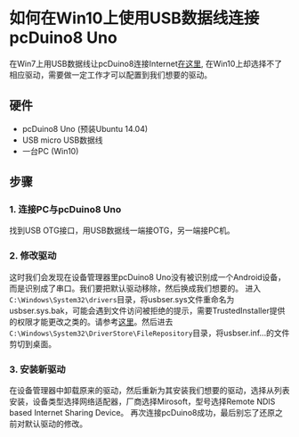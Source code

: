# 如何在Win10上使用USB数据线连接pcDuino8 Uno

在Win7上用USB数据线让pcDuino8连接Internet[在这里][1], 在Win10上却选择不了相应驱动，需要做一定工作才可以配置到我们想要的驱动。

## 硬件
- pcDuino8 Uno (预装Ubuntu 14.04)
- USB micro USB数据线
- 一台PC (Win10)

## 步骤

### 1. 连接PC与pcDuino8 Uno
找到USB OTG接口，用USB数据线一端接OTG，另一端接PC机。

### 2. 修改驱动
这时我们会发现在设备管理器里pcDuino8 Uno没有被识别成一个Android设备，而是识别成了串口。我们要把默认驱动移除，然后换成我们想要的。
进入```C:\Windows\System32\drivers```目录，将usbser.sys文件重命名为usbser.sys.bak，可能会遇到文件访问被拒绝的提示，需要TrustedInstaller提供的权限才能更改之类的。请参考[这里][2]。然后进去```C:\Windows\System32\DriverStore\FileRepository```目录，将usbser.inf...的文件剪切到桌面。

### 3. 安装新驱动
在设备管理器中卸载原来的驱动，然后重新为其安装我们想要的驱动，选择从列表安装，设备类型选择网络适配器，厂商选择Mirosoft，型号选择Remote NDIS based Internet Sharing Device。
再次连接pcDuino8成功，最后别忘了还原之前对默认驱动的修改。


[1]:https://github.com/latelan/pcDuino_Study/blob/master/post/2015-12-23-how-to-conent-internet-with-otg.md
[2]:http://jingyan.baidu.com/article/5bbb5a1b5d293413eba179ea.html
